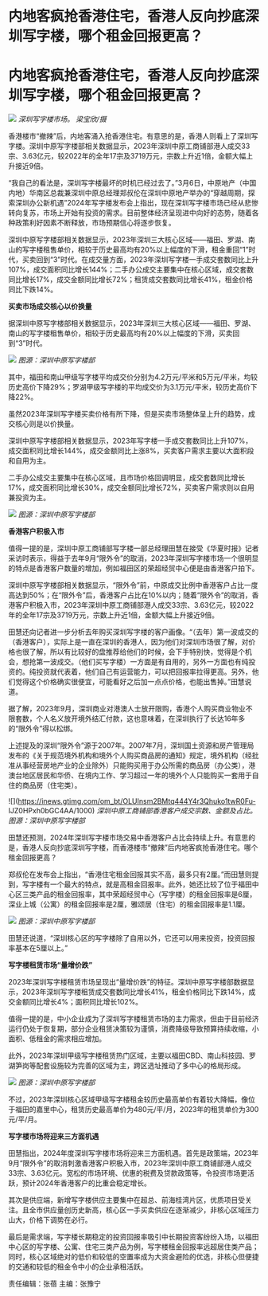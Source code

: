 # 内地客疯抢香港住宅，香港人反向抄底深圳写字楼，哪个租金回报更高？

# 内地客疯抢香港住宅，香港人反向抄底深圳写字楼，哪个租金回报更高？

![](https://inews.gtimg.com/om_bt/Ozi1s3q7FeA38Trws4r8vFczxazSkWmWveZNYPJ_qoSFIAA/1000)
_深圳写字楼市场。 梁宝欣/摄_

香港楼市“撤辣”后，内地客涌入抢香港住宅。有意思的是，香港人则看上了深圳写字楼。深圳中原写字楼部相关数据显示，2023年深圳中原工商铺部港人成交33宗、3.63亿元，较2022年的全年17宗及3719万元，宗数上升近1倍，金额大幅上升接近9倍。

“我自己的看法是，深圳写字楼最坏的时机已经过去了。”3月6日，中原地产（中国内地）华南区总裁兼深圳中原总经理郑叔伦在深圳中原地产举办的“穿越周期，探索深圳办公新机遇”2024年写字楼发布会上指出，现在深圳写字楼市场已经从悲惨转向复苏，市场上开始有投资的需求。目前整体经济呈现进中向好的态势，随着各种政策利好因素不断释放，市场预期信心将逐步恢复。

深圳中原写字楼部相关数据显示，2023年深圳三大核心区域——福田、罗湖、南山的写字楼租售单价，相较于历史最高均有20%以上幅度的下滑，租金重回“1”时代，买卖回到“3”时代。在成交量方面，2023年深圳写字楼一手成交套数同比上升107%，成交面积同比增长144%；二手办公成交主要集中在核心区域，成交套数同比增长17%，成交金额同比增长72%；租赁成交套数同比增长41%，租金价格同比下跌14%。

**买卖市场成交核心以价换量**

据深圳中原写字楼部相关数据显示，2023年深圳三大核心区域——福田、罗湖、南山的写字楼租售单价，相较于历史最高均有20%以上幅度的下滑，买卖回到“3”时代。

![](https://inews.gtimg.com/om_bt/O211TvfRK7X3GXDbDavmTOqhRo_xjbfxiQ01kvUEnUOqYAA/1000)
_图源：深圳中原写字楼部_

其中，福田和南山甲级写字楼平均成交价分别为4.2万元/平米和5万元/平米，均较历史高价下降29%；罗湖甲级写字楼的平均成交价为3.1万元/平米，较历史高价下降22%。

虽然2023年深圳写字楼买卖价格有所下降，但是买卖市场整体呈上升的趋势，成交核心则是以价换量。

深圳中原写字楼部相关数据显示，2023年写字楼一手成交套数同比上升107%，成交面积同比增长144%，成交金额同比上涨8%，买卖客户需求主要以大面积段和自用为主。

二手办公成交主要集中在核心区域，且市场价格回调明显，成交套数同比增长17%，成交面积同比增长30%，成交金额同比增长72%，买卖客户需求则以自用兼投资为主。

![](https://inews.gtimg.com/om_bt/OQf7yJXk56peot7o4ldEvWg8PjTbn1sOhFc5JQTdXbUA0AA/1000)
_图源：深圳中原写字楼部_

**香港客户积极入市**

值得一提的是，深圳中原工商铺部写字楼一部总经理田慧在接受《华夏时报》记者采访时表示，得益于去年9月“限外令”的取消，2023年深圳写字楼市场一个很明显的特点是香港客户数量的增加，例如福田区的荣超经贸中心便是由香港客户拍下。

深圳中原写字楼部相关数据显示，“限外令”前，中原成交比例中香港客户占比一度高达到50%；在“限外令”后，香港客户占比在10%以内；随着“限外令”的取消，香港客户积极入市，2023年深圳中原工商铺部港人成交33宗、3.63亿元，较2022年的全年17宗及3719万元，宗数上升近1倍，金额大幅上升接近9倍。

田慧还向记者进一步分析去年购买深圳写字楼的客户画像。“（去年）第一波成交的（香港客户），实际上是一直在深圳的香港人，因为他们对深圳市场很了解，对价格也很了解，所以有比较好的盘推荐给他们的时候，会下手特别快，觉得是个机会，想抢第一波成交。（他们买写字楼）一方面是有自用的，另外一方面也有纯投资的。纯投资就代表着，他们自己有运营能力，可以把回报率拉得更高。另外，他们觉得这个价格确实很便宜，可能看好之后加一点点价格，也能出售掉。”田慧说道。

据了解，2023年9月，深圳商业对港澳人士放开限购，香港个人购买商业物业不限套数，个人名义放开境外结汇付款，这也意味着，在深圳执行了长达16年多的“限外令”得以松绑。

上述提及的深圳“限外令”源于2007年。2007年7月，深圳国土资源和房产管理局发布的《关于规范境外机构和境外个人购买商品房的通知》规定，境外机构（经批准从事经营房地产业的企业除外）只能购买用于办公所需的商品房（办公类），港澳台地区居民和华侨、在境内工作、学习超过一年的境外个人只能购买一套用于自住的商品房（住宅类）。

![](https://inews.gtimg.com/om_bt/OLUInsm2BMtq444Y4r3Qhuko1twR0Fu-
IJZ0HPxh0bGC4AA/1000) _深圳中原工商铺部香港客户成交宗数、金额及占比。 图源：深圳中原写字楼部_

田慧还预测，2024年深圳写字楼市场交易中香港客户占比会持续上升。有意思的是，香港人反向抄底深圳写字楼，而香港楼市“撤辣”后内地客疯抢香港住宅。哪个租金回报更高？

郑叔伦在发布会上指出，“香港住宅租金回报其实不高，最多只有2厘。”而田慧则提到，写字楼有一个最大的特点，就是高租金回报率。此外，她还比较了位于福田中心区三类产品的租金回报率，其中荣超经贸中心（写字楼）的租金回报率是6厘，深业上城（公寓）的租金回报率是2厘，雅颂居（住宅）的租金回报率是1.1厘。

![](https://inews.gtimg.com/om_bt/OGGPxgKc1_03psrO9jzL8xwgsCkaLaqaPFbNlJXJak5vkAA/1000)
_图源：深圳中原写字楼部_

田慧还说道，“深圳核心区的写字楼除了自用以外，它还可以用来投资，投资回报率基本在5厘以上。”

**写字楼租赁市场“量增价跌”**

2023年深圳写字楼租赁市场呈现出“量增价跌”的特征。深圳中原写字楼部数据显示，2023年深圳写字楼租赁成交套数同比增长41%，租金价格同比下跌14%，成交金额同比增长4%；面积同比增长102%。

值得一提的是，中小企业成为了深圳写字楼租赁市场的主力需求，但由于目前经济运行仍处于恢复期，部分企业租赁决策较为谨慎，消费降级导致预算持续收缩，小面积、低租金的需求相应增加。

此外，2023年深圳甲级写字楼租赁热门区域，主要以福田CBD、南山科技园、罗湖笋岗等配套设施较为完善的区域为主，跨区选址推动了多中心的格局形成。

![](https://inews.gtimg.com/om_bt/Oam6ZULcRu0qCvT73k84-EfWu0fnvnAiElUNoaotF217wAA/1000)
_图源：深圳中原写字楼部_

不过，2023年深圳核心区域甲级写字楼租金较历史最高单价有着较大降幅，像位于福田的嘉里中心，租赁历史最高单价为480元/平/月，2023年的租赁单价为300元/平/月。

**写字楼市场将迎来三方面机遇**

田慧指出，2024年度深圳写字楼市场将迎来三方面机遇。首先是政策端，2023年9月“限外令”的取消刺激香港客户积极入市，2023年深圳中原工商铺部港人成交33宗、3.63亿元。宽松的市场环境、优惠的税费及贷款政策等，令投资市场更活跃，预计2024年香港客户的比重会稳定增长。

其次是供应端，新增写字楼供应主要集中在超总、前海桂湾片区，优质项目受关注。且全市供应量创历史新高，核心区一手买卖供应在逐渐减少，非核心区域压力山大，价格下调势在必行。

最后是需求端，写字楼长期稳定的投资回报率吸引中长期投资客纷纷入场，以福田中心区的写字楼、公寓、住宅三类产品为例，写字楼租金回报率远超居住类产品；同时，核心区域绝对的低价和较低的空置率成为大资金避险的优选，非核心但便捷的交通和较低的租金令中小的企业承租活跃。

责任编辑：张蓓 主编：张豫宁

